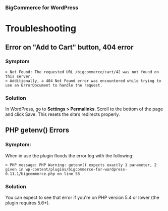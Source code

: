 <div><h3 class="sub-docs-type" id="bigcommerce-for-wordpress">BigCommerce for WordPress</h3></div>

# Troubleshooting

 

## Error on "Add to Cart" button, 404 error

### Symptom
```shell
> Not Found: The requested URL /bigcommerce/cart/42 was not found on this server.  
> Additionally, a 404 Not Found error was encountered while trying to use an ErrorDocument to handle the request.
```
### Solution
In WordPress, go to **Settings > Permalinks**. Scroll to the bottom of the page and click Save. This resets the site’s redirects properly.

## PHP getenv() Errors

### Symptom: 
When in use the plugin floods the error log with the following:

```shell
> PHP message: PHP Warning: getenv() expects exactly 1 parameter, 2 given in wp-content/plugins/bigcommerce-for-wordpress-0.11.1/bigcommerce.php on line 58
```
### Solution
You can expect to see that error if you're on PHP version 5.4 or lower (the plugin requires 5.6+).
